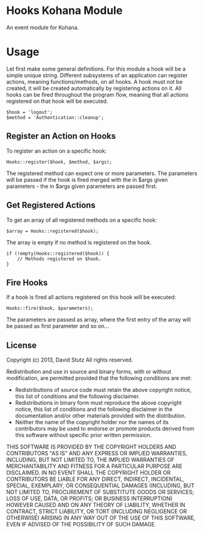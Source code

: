 # Hooks Kohana Module

An event module for Kohana.

# Usage

Let first make some general definitions. For this module a hook will be a simple unique string. Different subsystems of an application can register actions, meaning functions/methods, on all hooks. A hook must not be created, it will be created automatically by registering actions on it. All hooks can be fired throughout the program flow, meaning that all actions registered on that hook will be executed.

	$hook = 'logout';
	$method = 'Authentication::cleanup';

## Register an Action on Hooks

To register an action on a specific hook:

	Hooks::register($hook, $method, $args);
	
The registered method can expect one or more parameters. The parameters will be passed if the hook is fired merged with the in $args given parameters - the in $args given parameters are passed first.

## Get Registered Actions

To get an array of all registered methods on a specific hook:

	$array = Hooks::registered($hook);
	
The array is empty if no method is registered on the hook.

	if (!empty(Hooks::registered($hook)) {
		// Methods registered on $hook.
	}

## Fire Hooks

If a hook is fired all actions registered on this hook will be executed:

	Hooks::fire($hook, $parameters);
	
The parameters are passed as array, where the first entry of the array will be passed as first parameter and so on...

## License

Copyright (c) 2013, David Stutz
All rights reserved.

Redistribution and use in source and binary forms, with or without modification, are permitted provided that the following conditions are met:

* Redistributions of source code must retain the above copyright notice, this list of conditions and the following disclaimer.
* Redistributions in binary form must reproduce the above copyright notice, this list of conditions and the following disclaimer in the documentation and/or other materials provided with the distribution.
* Neither the name of the copyright holder nor the names of its contributors may be used to endorse or promote products derived from this software without specific prior written permission.

THIS SOFTWARE IS PROVIDED BY THE COPYRIGHT HOLDERS AND CONTRIBUTORS "AS IS" AND ANY EXPRESS OR IMPLIED WARRANTIES, INCLUDING, BUT NOT LIMITED TO, THE IMPLIED WARRANTIES OF MERCHANTABILITY AND FITNESS FOR A PARTICULAR PURPOSE ARE DISCLAIMED. IN NO EVENT SHALL THE COPYRIGHT HOLDER OR CONTRIBUTORS BE LIABLE FOR ANY DIRECT, INDIRECT, INCIDENTAL, SPECIAL, EXEMPLARY, OR CONSEQUENTIAL DAMAGES (INCLUDING, BUT NOT LIMITED TO, PROCUREMENT OF SUBSTITUTE GOODS OR SERVICES; LOSS OF USE, DATA, OR PROFITS; OR BUSINESS INTERRUPTION) HOWEVER CAUSED AND ON ANY THEORY OF LIABILITY, WHETHER IN CONTRACT, STRICT LIABILITY, OR TORT (INCLUDING NEGLIGENCE OR OTHERWISE) ARISING IN ANY WAY OUT OF THE USE OF THIS SOFTWARE, EVEN IF ADVISED OF THE POSSIBILITY OF SUCH DAMAGE.
